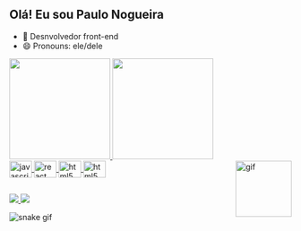 ## Olá! Eu sou Paulo Nogueira

- 🔭 Desnvolvedor front-end
- 😄 Pronouns: ele/dele

<div> 
  <a href="https://github.com/pnnog">
  <img height="180em" src="https://github-readme-stats.vercel.app/api?username=pnnog&show_icons=true&theme=dracula&include_all_commits=true&count_private=true"/>
   <img height="180em" src="https://github-readme-stats.vercel.app/api/top-langs/?username=pnnog&layout=compact&langs_count=16&theme=dracula"/>
</div>
 
<div style="display: inline_block">
    <img align="center" alt="javascript" height="30" width="40" src="https://cdn.jsdelivr.net/gh/devicons/devicon/icons/javascript/javascript-original.svg">
    <img align="center" alt="react" height="30" width="40" src="https://cdn.jsdelivr.net/gh/devicons/devicon/icons/react/react-original.svg"> 
    <img align="center" alt="html5" height="30" width="40" src="https://cdn.jsdelivr.net/gh/devicons/devicon/icons/html5/html5-original.svg">
     <img align="center" alt="html5" height="30" width="40"  src="https://cdn.jsdelivr.net/gh/devicons/devicon/icons/css3/css3-original.svg" />
     <img align="right" alt="gif"  height="100" width="100" src="https://cdn.discordapp.com/attachments/965035968803512333/1027001658581987358/Design_sem_nome.gif"> 
     
     
</div>
 
##
 
<div>
    <a href="https://www.instagram.com/pnnog/" target="_blank"><img src="https://img.shields.io/badge/Instagram-E4405F?style=for-the-badge&logo=instagram&logoColor=white" target="_blank"> </a>
    <a href="https://www.linkedin.com/in/paulonogueira1/" target="_blank"><img src="https://img.shields.io/badge/LinkedIn-0077B5?style=for-the-badge&logo=linkedin&logoColor=white" target="_blank"> </a>
</div>

 ![snake gif](https://github.com/pnnog/pnnog/blob/output/github-contribution-grid-snake.svg)


